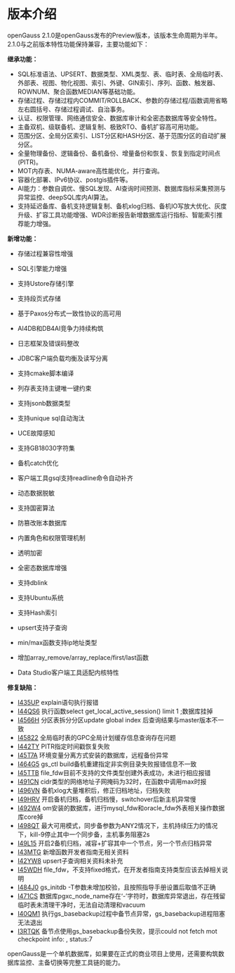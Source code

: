 # 版本介绍<a name="ZH-CN_TOPIC_0000001208538395"></a>

openGauss 2.1.0是openGauss发布的Preview版本，该版本生命周期为半年。2.1.0与之前版本特性功能保持兼容，主要功能如下：

**继承功能：**

-   SQL标准语法、UPSERT、数据类型、XML类型、表、临时表、全局临时表、外部表、视图、物化视图、索引、外键、GIN索引、序列、函数、触发器、ROWNUM、聚合函数MEDIAN等基础功能。
-   存储过程、存储过程内COMMIT/ROLLBACK、参数的存储过程/函数调用省略左右圆括号、存储过程调试、自治事务。
-   认证、权限管理、网络通信安全、数据库审计和全密态数据库等安全特性。
-   主备双机、级联备机、逻辑复制、极致RTO、备机扩容高可用功能。
-   范围分区、全局分区索引、LIST分区和HASH分区、基于范围分区的自动扩展分区。
-   全量物理备份、逻辑备份、备机备份、增量备份和恢复、恢复到指定时间点\(PITR\)。
-   MOT内存表、NUMA-aware高性能优化，并行查询。
-   容器化部署、IPv6协议、postgis插件等。
-   AI能力：参数自调优、慢SQL发现、AI查询时间预测、数据库指标采集预测与异常监控、deepSQL库内AI算法。
-   支持延迟备库、备机支持逻辑复制、备机xlog归档、备机IO写放大优化、灰度升级、扩容工具功能增强、WDR诊断报告新增数据库运行指标、智能索引推荐能力增强。

**新增功能：**

-   存储过程兼容性增强
-   SQL引擎能力增强

-   支持Ustore存储引擎
-   支持段页式存储
-   基于Paxos分布式一致性协议的高可用
-   AI4DB和DB4AI竞争力持续构筑
-   日志框架及错误码整改
-   JDBC客户端负载均衡及读写分离
-   支持cmake脚本编译
-   列存表支持主键唯一键约束
-   支持jsonb数据类型
-   支持unique sql自动淘汰
-   UCE故障感知
-   支持GB18030字符集
-   备机catch优化
-   客户端工具gsql支持readline命令自动补齐
-   动态数据脱敏
-   支持国密算法
-   防篡改账本数据库
-   内置角色和权限管理机制
-   透明加密
-   全密态数据库增强
-   支持dblink
-   支持Ubuntu系统
-   支持Hash索引
-   upsert支持子查询
-   min/max函数支持ip地址类型
-   增加array\_remove/array\_replace/first/last函数
-   Data Studio客户端工具适配内核特性

**修复缺陷：**

-   [I435UP](https://gitee.com/opengauss/openGauss-server/issues/I435UP)  explain语句执行报错
-   [I44QS6](https://gitee.com/opengauss/openGauss-server/issues/I44QS6)  执行函数select get\_local\_active\_session\(\) limit 1 ;数据库挂掉
-   [I4566H](https://gitee.com/opengauss/openGauss-server/issues/I4566H)  分区表拆分分区update global index 后查询结果与master版本不一致
-   [I45822](https://gitee.com/opengauss/openGauss-server/issues/I45822)   全局临时表的GPC全局计划缓存信息查询存在问题
-   [I442TY](https://gitee.com/opengauss/openGauss-server/issues/I442TY)   PITR指定时间戳恢复失败
-   [I45T7A](https://gitee.com/opengauss/openGauss-server/issues/I45T7A)   环境变量分离方式安装的数据库，远程备份异常
-   [I464G5](https://gitee.com/opengauss/openGauss-server/issues/I464G5)   gs\_ctl build备机重建指定非实例目录失败报错信息不一致
-   [I45TTB](https://gitee.com/opengauss/openGauss-server/issues/I45TTB)    file\_fdw目前不支持的文件类型创建外表成功，未进行相应报错
-   [I491CN](https://gitee.com/opengauss/openGauss-server/issues/I491CN)   cidr类型的网络地址子网掩码为32时，在函数中调用max时报
-   [I496VN](https://gitee.com/opengauss/openGauss-server/issues/I496VN)   备机xlog大量堆积后，修正归档地址，归档失败
-   [I49HRV](https://gitee.com/opengauss/openGauss-server/issues/I49HRV)   开启备机归档，备机归档慢，switchover后新主机异常慢
-   [I492W4](https://gitee.com/opengauss/openGauss-server/issues/I492W4)   om安装的数据库，进行mysql\_fdw和oracle\_fdw外表相关操作数据库core掉
-   [I498QT](https://gitee.com/opengauss/openGauss-server/issues/I498QT)    最大可用模式，同步备参数为ANY2情况下，主机持续压力的情况下，kill-9停止其中一个同步备，主机事务阻塞2s
-   [I49L15](https://gitee.com/opengauss/openGauss-server/issues/I49L15)     开启2备机归档，减容+扩容其中一个节点，另一个节点归档异常
-   [I43MTG](https://gitee.com/opengauss/openGauss-server/issues/I43MTG)   新增函数开发者指南无相关资料
-   [I42YW8](https://gitee.com/opengauss/openGauss-server/issues/I42YW8)   upsert子查询相关资料未补充
-   [I45WDH](https://gitee.com/opengauss/openGauss-server/issues/I45WDH)  file\_fdw，不支持fixed格式，在开发者指南支持类型应该去掉相关说明
-   [I484J0](https://gitee.com/opengauss/openGauss-server/issues/I484J0)     gs\_initdb -T参数未增加校验，且按照指导手册设置后取值不正确
-   [I471CS](https://gitee.com/opengauss/openGauss-server/issues/I471CS)    数据库pgxc\_node\_name存在‘-’字符时，数据库异常退出，存在残留临时表未清理干净时，无法自动清理和vacuum
-   [I40QM1](https://gitee.com/opengauss/openGauss-server/issues/I40QM1)   执行gs\_basebackup过程中备节点异常，gs\_basebackup进程阻塞无法退出
-   [I3RTQK](https://gitee.com/opengauss/openGauss-server/issues/I3RTQK)    备节点使用gs\_basebackup备份失败，提示could not fetch mot checkpoint info: , status:7

openGauss是一个单机数据库，如果要在正式的商业项目上使用，还需要构筑数据库监控、主备切换等完整工具链的能力。


